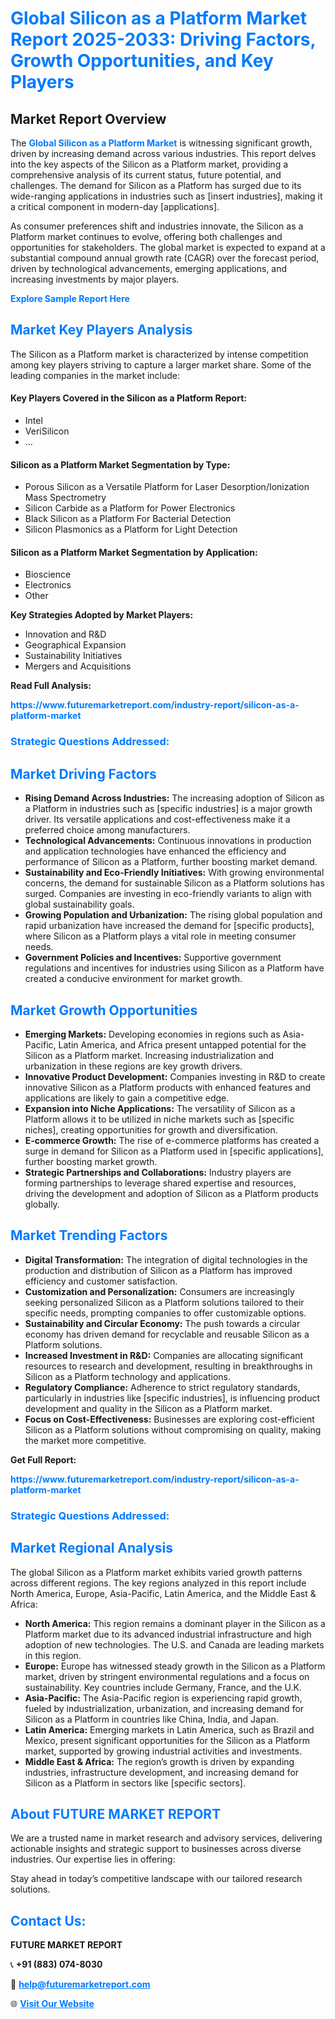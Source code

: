 <h1 style="color: #007BFF;">Global Silicon as a Platform Market Report 2025-2033: Driving Factors, Growth Opportunities, and Key Players</h1>

<section id="overview">
<h2>Market Report Overview</h2>
<p>The <a href="https://www.futuremarketreport.com/industry-report/silicon-as-a-platform-market" style="color: #007BFF; text-decoration: none;"><strong>Global Silicon as a Platform Market</strong></a> is witnessing significant growth, driven by increasing demand across various industries. This report delves into the key aspects of the Silicon as a Platform market, providing a comprehensive analysis of its current status, future potential, and challenges. The demand for Silicon as a Platform has surged due to its wide-ranging applications in industries such as [insert industries], making it a critical component in modern-day [applications].</p>
<p>As consumer preferences shift and industries innovate, the Silicon as a Platform market continues to evolve, offering both challenges and opportunities for stakeholders. The global market is expected to expand at a substantial compound annual growth rate (CAGR) over the forecast period, driven by technological advancements, emerging applications, and increasing investments by major players.</p>
</section>

<section id="overview">
<p><a href="https://www.futuremarketreport.com/request-sample/reportId=105000" style="color: #007BFF; text-decoration: none;"><strong>Explore Sample Report Here</strong></a></p>
</section>

<section id="key-players">
<h2 style="color: #007BFF;">Market Key Players Analysis</h2>
<p>The Silicon as a Platform market is characterized by intense competition among key players striving to capture a larger market share. Some of the leading companies in the market include:</p>
<h4>Key Players Covered in the Silicon as a Platform Report:</h4>
<ul><li>Intel</li><li>VeriSilicon</li><li>...</li></ul>
<h4>Silicon as a Platform Market Segmentation by Type:</h4>
<ul><li>Porous Silicon as a Versatile Platform for Laser Desorption/Ionization Mass Spectrometry</li><li>Silicon Carbide as a Platform for Power Electronics</li><li>Black Silicon as a Platform For Bacterial Detection</li><li>Silicon Plasmonics as a Platform for Light Detection</li></ul>

<h4>Silicon as a Platform Market Segmentation by Application:</h4>
<ul><li>Bioscience</li><li>Electronics</li><li>Other</li></ul>
<p><strong>Key Strategies Adopted by Market Players:</strong></p>
<ul>
<li>Innovation and R&D</li>
<li>Geographical Expansion</li>
<li>Sustainability Initiatives</li>
<li>Mergers and Acquisitions</li>
</ul>
</section>

<section>
<p><strong>Read Full Analysis: </strong></p><a href="https://www.futuremarketreport.com/industry-report/silicon-as-a-platform-market" style="color: #007BFF; text-decoration: none;"><strong>https://www.futuremarketreport.com/industry-report/silicon-as-a-platform-market</strong></a>
<h3 style="color: #007BFF;">Strategic Questions Addressed:</h3>
</section>

<section id="driving-factors">
<h2 style="color: #007BFF;">Market Driving Factors</h2>
<ul>
<li><strong>Rising Demand Across Industries:</strong> The increasing adoption of Silicon as a Platform in industries such as [specific industries] is a major growth driver. Its versatile applications and cost-effectiveness make it a preferred choice among manufacturers.</li>
<li><strong>Technological Advancements:</strong> Continuous innovations in production and application technologies have enhanced the efficiency and performance of Silicon as a Platform, further boosting market demand.</li>
<li><strong>Sustainability and Eco-Friendly Initiatives:</strong> With growing environmental concerns, the demand for sustainable Silicon as a Platform solutions has surged. Companies are investing in eco-friendly variants to align with global sustainability goals.</li>
<li><strong>Growing Population and Urbanization:</strong> The rising global population and rapid urbanization have increased the demand for [specific products], where Silicon as a Platform plays a vital role in meeting consumer needs.</li>
<li><strong>Government Policies and Incentives:</strong> Supportive government regulations and incentives for industries using Silicon as a Platform have created a conducive environment for market growth.</li>
</ul>
</section>

<section id="growth-opportunities">
<h2 style="color: #007BFF;">Market Growth Opportunities</h2>
<ul>
<li><strong>Emerging Markets:</strong> Developing economies in regions such as Asia-Pacific, Latin America, and Africa present untapped potential for the Silicon as a Platform market. Increasing industrialization and urbanization in these regions are key growth drivers.</li>
<li><strong>Innovative Product Development:</strong> Companies investing in R&D to create innovative Silicon as a Platform products with enhanced features and applications are likely to gain a competitive edge.</li>
<li><strong>Expansion into Niche Applications:</strong> The versatility of Silicon as a Platform allows it to be utilized in niche markets such as [specific niches], creating opportunities for growth and diversification.</li>
<li><strong>E-commerce Growth:</strong> The rise of e-commerce platforms has created a surge in demand for Silicon as a Platform used in [specific applications], further boosting market growth.</li>
<li><strong>Strategic Partnerships and Collaborations:</strong> Industry players are forming partnerships to leverage shared expertise and resources, driving the development and adoption of Silicon as a Platform products globally.</li>
</ul>
</section>

<section id="trending-factors">
<h2 style="color: #007BFF;">Market Trending Factors</h2>
<ul>
<li><strong>Digital Transformation:</strong> The integration of digital technologies in the production and distribution of Silicon as a Platform has improved efficiency and customer satisfaction.</li>
<li><strong>Customization and Personalization:</strong> Consumers are increasingly seeking personalized Silicon as a Platform solutions tailored to their specific needs, prompting companies to offer customizable options.</li>
<li><strong>Sustainability and Circular Economy:</strong> The push towards a circular economy has driven demand for recyclable and reusable Silicon as a Platform solutions.</li>
<li><strong>Increased Investment in R&D:</strong> Companies are allocating significant resources to research and development, resulting in breakthroughs in Silicon as a Platform technology and applications.</li>
<li><strong>Regulatory Compliance:</strong> Adherence to strict regulatory standards, particularly in industries like [specific industries], is influencing product development and quality in the Silicon as a Platform market.</li>
<li><strong>Focus on Cost-Effectiveness:</strong> Businesses are exploring cost-efficient Silicon as a Platform solutions without compromising on quality, making the market more competitive.</li>
</ul>
</section>

<section>
<p><strong>Get Full Report: </strong></p><a href="https://www.futuremarketreport.com/industry-report/silicon-as-a-platform-market" style="color: #007BFF; text-decoration: none;"><strong>https://www.futuremarketreport.com/industry-report/silicon-as-a-platform-market</strong></a>
<h3 style="color: #007BFF;">Strategic Questions Addressed:</h3>
</section>


<section id="regional-analysis">
<h2 style="color: #007BFF;">Market Regional Analysis</h2>
<p>The global Silicon as a Platform market exhibits varied growth patterns across different regions. The key regions analyzed in this report include North America, Europe, Asia-Pacific, Latin America, and the Middle East & Africa:</p>
<ul>
<li><strong>North America:</strong> This region remains a dominant player in the Silicon as a Platform market due to its advanced industrial infrastructure and high adoption of new technologies. The U.S. and Canada are leading markets in this region.</li>
<li><strong>Europe:</strong> Europe has witnessed steady growth in the Silicon as a Platform market, driven by stringent environmental regulations and a focus on sustainability. Key countries include Germany, France, and the U.K.</li>
<li><strong>Asia-Pacific:</strong> The Asia-Pacific region is experiencing rapid growth, fueled by industrialization, urbanization, and increasing demand for Silicon as a Platform in countries like China, India, and Japan.</li>
<li><strong>Latin America:</strong> Emerging markets in Latin America, such as Brazil and Mexico, present significant opportunities for the Silicon as a Platform market, supported by growing industrial activities and investments.</li>
<li><strong>Middle East & Africa:</strong> The region’s growth is driven by expanding industries, infrastructure development, and increasing demand for Silicon as a Platform in sectors like [specific sectors].</li>
</ul>
</section>

<footer>
<h2 style="color: #007BFF;">About FUTURE MARKET REPORT</h2>
<p>We are a trusted name in market research and advisory services, delivering actionable insights and strategic support to businesses across diverse industries. Our expertise lies in offering:</p>

<p>Stay ahead in today’s competitive landscape with our tailored research solutions.</p>

<h2 style="color: #007BFF;">Contact Us:</h2>
<p><strong>FUTURE MARKET REPORT</strong></p>
<p>📞 <strong>+91 (883) 074-8030</strong></p>
<p>📧 <strong><a href="mailto:help@futuremarketreport.com" style="color: #007BFF;">help@futuremarketreport.com</a></strong></p>
<p>🌐 <strong><a href="https://www.futuremarketreport.com/" style="color: #007BFF;">Visit Our Website</a></strong></p>
</footer>